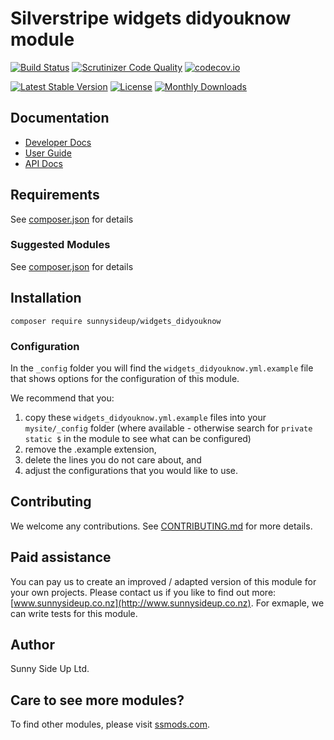 # Silverstripe widgets didyouknow module
[![Build Status](https://travis-ci.org/sunnysideup/silverstripe-widgets_didyouknow.svg?branch=master)](https://travis-ci.org/sunnysideup/silverstripe-widgets_didyouknow)
[![Scrutinizer Code Quality](https://scrutinizer-ci.com/g/sunnysideup/silverstripe-widgets_didyouknow/badges/quality-score.png?b=master)](https://scrutinizer-ci.com/g/sunnysideup/silverstripe-widgets_didyouknow/?branch=master)
[![codecov.io](https://codecov.io/github/sunnysideup/silverstripe-widgets_didyouknow/coverage.svg?branch=master)](https://codecov.io/github/sunnysideup/silverstripe-widgets_didyouknow?branch=master)

[![Latest Stable Version](https://poser.pugx.org/sunnysideup/widgets_didyouknow/version)](https://packagist.org/packages/sunnysideup/widgets_didyouknow)
[![License](https://poser.pugx.org/sunnysideup/widgets_didyouknow/license)](https://packagist.org/packages/sunnysideup/widgets_didyouknow)
[![Monthly Downloads](https://poser.pugx.org/sunnysideup/widgets_didyouknow/d/monthly)](https://packagist.org/packages/sunnysideup/widgets_didyouknow)


## Documentation



 * [Developer Docs](docs/en/INDEX.md)
 * [User Guide](docs/en/userguide.md)
 * [API Docs](http://docs.ssmods.com/sunnysideup/widgets_didyouknow/classes.xhtml)


## Requirements



See [composer.json](composer.json) for details


### Suggested Modules



See [composer.json](composer.json) for details


## Installation


```
composer require sunnysideup/widgets_didyouknow
```

### Configuration



In the `_config` folder you will find the `widgets_didyouknow.yml.example`
file that shows options for the configuration of this module.

We recommend that you:

  1. copy these `widgets_didyouknow.yml.example` files into your
`mysite/_config` folder (where available - otherwise search for `private static $` in the module to see what can be configured)
  2. remove the .example extension,
  3. delete the lines you do not care about, and
  4. adjust the configurations that you would like to use.


## Contributing



We welcome any contributions. See [CONTRIBUTING.md](CONTRIBUTING.md) for more details.

## Paid assistance



You can pay us to create an improved / adapted version of this module for your own projects.  Please contact us if you like to find out more: [www.sunnysideup.co.nz](http://www.sunnysideup.co.nz).  For exmaple, we can write tests for this module.  

## Author



Sunny Side Up Ltd.


## Care to see more modules?

To find other modules, please visit [ssmods.com](http://ssmods.com/).
